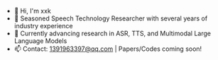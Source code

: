 - 👋 Hi, I'm xxk
- 🚀 Seasoned Speech Technology Researcher with several years of industry experience
- 🔬 Currently advancing research in ASR, TTS, and Multimodal Large Language Models
- 📫 Contact: 1391963397@qq.com | Papers/Codes coming soon!
